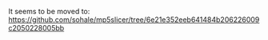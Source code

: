 It seems to be moved to: https://github.com/sohale/mp5slicer/tree/6e21e352eeb641484b206226009c2050228005bb
